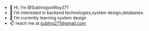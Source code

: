 - 👋 Hi, I’m @SubhrojyotiRoy271
- 👀 I’m interested in backend technologies,system design,databases.
- 🌱 I’m currently learning system design
- 📫 reach me at subhro271@gmail.com

<!---
SubhrojyotiRoy271/SubhrojyotiRoy271 is a ✨ special ✨ repository because its `README.md` (this file) appears on your GitHub profile.
You can click the Preview link to take a look at your changes.
--->
